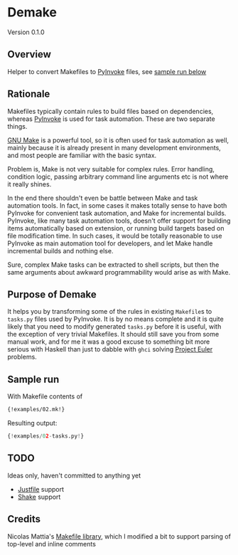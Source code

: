 # Demake

Version 0.1.0

## Overview

Helper to convert Makefiles to [PyInvoke](https://www.pyinvoke.org/) files, see [sample run below](#sample-run)

## Rationale

Makefiles typically contain rules to build files based on dependencies, whereas [PyInvoke](https://www.pyinvoke.org/) is used for task automation. These are two separate things.

[GNU Make](https://www.gnu.org/software/make/) is a powerful tool, so it is often used for task automation as well, mainly because it is already present in many development environments, and most people are familiar with the basic syntax.

Problem is, Make is not very suitable for complex rules. Error handling, condition logic, passing arbitrary command line arguments etc is not where it really shines.

In the end there shouldn't even be battle between Make and task automation tools. In fact, in some cases it makes totally sense to have both PyInvoke for convenient task automation, and Make for incremental builds. PyInvoke, like many task automation tools, doesn't offer support for building items automatically based on extension, or running build targets based on file modification time. In such cases, it would be totally reasonable to use PyInvoke as main automation tool for developers, and let Make handle incremental builds and nothing else.

Sure, complex Make tasks can be extracted to shell scripts, but then the same arguments about awkward programmability would arise as with Make.

## Purpose of Demake

It helps you by transforming some of the rules in existing `Makefile`s to `tasks.py` files used by PyInvoke. It is by no means complete and it is quite likely that you need to modify generated `tasks.py` before it is useful, with the exception of very trivial Makefiles. It should still save you from some manual work, and for me it was a good excuse to something bit more serious with Haskell than just to dabble with `ghci` solving [Project Euler](https://projecteuler.net/) problems.

## Sample run<a id="sample-run"></a>

With Makefile contents of

```Makefile
{!examples/02.mk!}
```

Resulting output:

```python
{!examples/02-tasks.py!}
```

## TODO

Ideas only, haven't committed to anything yet

- [Justfile](https://github.com/casey/just) support
- [Shake](https://github.com/casey/just) support

## Credits

Nicolas Mattia's [Makefile library](https://github.com/nmattia/makefile),
which I modified a bit to support parsing of top-level and inline comments
